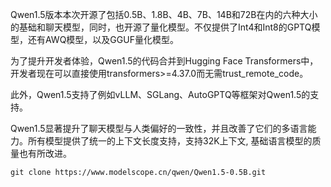 



Qwen1.5版本本次开源了包括0.5B、1.8B、4B、7B、14B和72B在内的六种大小的基础和聊天模型，同时，也开源了量化模型。不仅提供了Int4和Int8的GPTQ模型，还有AWQ模型，以及GGUF量化模型。

为了提升开发者体验，Qwen1.5的代码合并到Hugging Face Transformers中，开发者现在可以直接使用transformers>=4.37.0而无需trust_remote_code。

此外，Qwen1.5支持了例如vLLM、SGLang、AutoGPTQ等框架对Qwen1.5的支持。

Qwen1.5显著提升了聊天模型与人类偏好的一致性，并且改善了它们的多语言能力。所有模型提供了统一的上下文长度支持，支持32K上下文, 基础语言模型的质量也有所改进。


```
git clone https://www.modelscope.cn/qwen/Qwen1.5-0.5B.git
```

